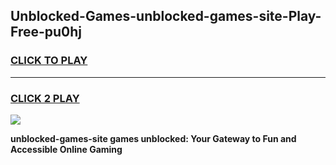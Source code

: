 
## Unblocked-Games-unblocked-games-site-Play-Free-pu0hj
<h3>
<a href="https://premium76.site?title=unblocked-games-site&ref=17A">CLICK TO PLAY</a></h3>
<hr>

<h3>
<a href="https://premium76.site?title=unblocked-games-site&ref=17A">CLICK 2 PLAY</a>
  
</h3>

<a href="https://premium76.site?title=unblocked-games-site&ref=17A"><img src="https://clearcache.store/games.png"></a>


**unblocked-games-site games unblocked: Your Gateway to Fun and Accessible Online Gaming**
